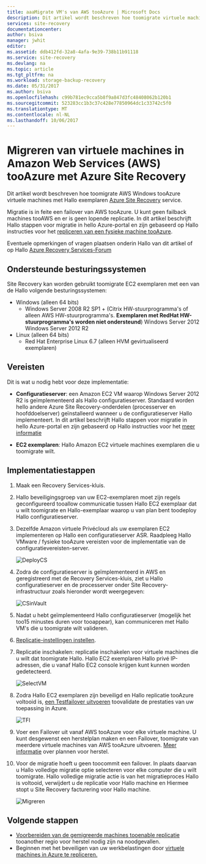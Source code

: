 ```yaml
---
title: aaaMigrate VM's van AWS tooAzure | Microsoft Docs
description: Dit artikel wordt beschreven hoe toomigrate virtuele machines actief in Amazon Web Services (AWS) tooAzure met Azure Site Recovery.
services: site-recovery
documentationcenter: 
author: bsiva
manager: jwhit
editor: 
ms.assetid: ddb412fd-32a8-4afa-9e39-738b11b91118
ms.service: site-recovery
ms.devlang: na
ms.topic: article
ms.tgt_pltfrm: na
ms.workload: storage-backup-recovery
ms.date: 05/31/2017
ms.author: bsiva
ms.openlocfilehash: c99b781ec9cca5b8f9a847d3fc48408062b120b1
ms.sourcegitcommit: 523283cc1b3c37c428e77850964dc1c33742c5f0
ms.translationtype: MT
ms.contentlocale: nl-NL
ms.lasthandoff: 10/06/2017
---
```

# <a name="migrate-virtual-machines-in-amazon-web-services-aws-tooazure-with-azure-site-recovery"></a>Migreren van virtuele machines in Amazon Web Services (AWS) tooAzure met Azure Site Recovery

Dit artikel wordt beschreven hoe toomigrate AWS Windows tooAzure virtuele machines met Hallo exemplaren [Azure Site Recovery](site-recovery-overview.md) service.

Migratie is in feite een failover van AWS tooAzure. U kunt geen failback machines tooAWS en er is geen lopende replicatie. In dit artikel beschrijft Hallo stappen voor migratie in hello Azure-portal en zijn gebaseerd op Hallo instructies voor het [repliceren van een fysieke machine tooAzure](site-recovery-vmware-to-azure.md).

Eventuele opmerkingen of vragen plaatsen onderin Hallo van dit artikel of op Hallo [Azure Recovery Services-Forum](https://social.msdn.microsoft.com/forums/azure/home?forum=hypervrecovmgr)

## <a name="supported-operating-systems"></a>Ondersteunde besturingssystemen

Site Recovery kan worden gebruikt toomigrate EC2 exemplaren met een van de Hallo volgende besturingssystemen:

- Windows (alleen 64 bits)
    - Windows Server 2008 R2 SP1 + (Citrix HW-stuurprogramma's of alleen AWS HW-stuurprogramma's. **Exemplaren met RedHat HW-stuurprogramma's worden niet ondersteund**) Windows Server 2012 Windows Server 2012 R2
- Linux (alleen 64 bits)
    - Red Hat Enterprise Linux 6.7 (alleen HVM gevirtualiseerd exemplaren)

## <a name="prerequisites"></a>Vereisten

Dit is wat u nodig hebt voor deze implementatie:

* **Configuratieserver**: een Amazon EC2 VM waarop Windows Server 2012 R2 is geïmplementeerd als Hallo configuratieserver. Standaard worden hello andere Azure Site Recovery-onderdelen (processerver en hoofddoelserver) geïnstalleerd wanneer u de configuratieserver Hallo implementeert. In dit artikel beschrijft Hallo stappen voor migratie in hello Azure-portal en zijn gebaseerd op Hallo instructies voor het [meer informatie](site-recovery-components.md)

* **EC2 exemplaren**: Hallo Amazon EC2 virtuele machines exemplaren die u toomigrate wilt.

## <a name="deployment-steps"></a>Implementatiestappen

1. Maak een Recovery Services-kluis.
2. Hallo beveiligingsgroep van uw EC2-exemplaren moet zijn regels geconfigureerd tooallow communicatie tussen Hallo EC2 exemplaar dat u wilt toomigrate en Hallo-exemplaar waarop u van plan bent toodeploy Hallo configuratieserver.

3. Dezelfde Amazon virtuele Privécloud als uw exemplaren EC2 implementeren op Hallo een configuratieserver ASR. Raadpleeg Hallo VMware / fysieke tooAzure vereisten voor de implementatie van de configuratievereisten-server.

    ![DeployCS](./media/site-recovery-migrate-aws-to-azure/migration_pic2.png)

4.  Zodra de configuratieserver is geïmplementeerd in AWS en geregistreerd met de Recovery Services-kluis, ziet u Hallo configuratieserver en de processerver onder Site Recovery-infrastructuur zoals hieronder wordt weergegeven:

    ![CSinVault](./media/site-recovery-migrate-aws-to-azure/migration_pic3.png)

5. Nadat u hebt geïmplementeerd Hallo configuratieserver (mogelijk het too15 minustes duren voor tooappear), kan communiceren met Hallo VM's die u toomigrate wilt valideren.

6. [Replicatie-instellingen instellen](site-recovery-setup-replication-settings-vmware.md).

7. Replicatie inschakelen: replicatie inschakelen voor virtuele machines die u wilt dat toomigrate Hallo. Hallo EC2 exemplaren Hallo privé IP-adressen, die u vanaf Hallo EC2 console krijgen kunt kunnen worden gedetecteerd.

    ![SelectVM](./media/site-recovery-migrate-aws-to-azure/migration_pic4.png)

8. Zodra Hallo EC2 exemplaren zijn beveiligd en Hallo replicatie tooAzure voltooid is, [een Testfailover uitvoeren](site-recovery-test-failover-to-azure.md) toovalidate de prestaties van uw toepassing in Azure.

    ![TFI](./media/site-recovery-migrate-aws-to-azure/migration_pic5.png)

9. Voer een Failover uit vanaf AWS tooAzure voor elke virtuele machine. U kunt desgewenst een herstelplan maken en een Failover, toomigrate van meerdere virtuele machines van AWS tooAzure uitvoeren. [Meer informatie](site-recovery-create-recovery-plans.md) over plannen voor herstel.

10. Voor de migratie hoeft u geen toocommit een failover. In plaats daarvan u Hallo volledige migratie optie selecteren voor elke computer die u wilt toomigrate. Hallo volledige migratie actie is van het migratieproces Hallo is voltooid, verwijdert u de replicatie voor Hallo machine en Hiermee stopt u Site Recovery facturering voor Hallo machine.

    ![Migreren](./media/site-recovery-migrate-aws-to-azure/migration_pic6.png)

## <a name="next-steps"></a>Volgende stappen

- [Voorbereiden van de gemigreerde machines tooenable replicatie](site-recovery-azure-to-azure-after-migration.md) tooanother regio voor herstel nodig zijn na noodgevallen.
- Beginnen met het beveiligen van uw werkbelastingen door [virtuele machines in Azure te repliceren.](site-recovery-azure-to-azure.md)
